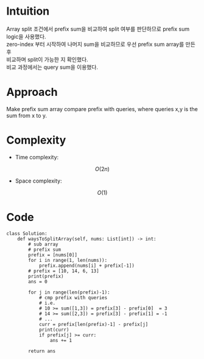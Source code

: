 # Intuition
<!-- Describe your first thoughts on how to solve this problem. -->
Array split 조건에서 prefix sum을 비교하여 split 여부를 판단하므로 prefix sum logic을 사용했다. <br>
zero-index 부터 시작하여 나머지 sum을 비교하므로 우선 prefix sum array를 만든 후  <br>
비교하며 split이 가능한 지 확인했다. <br>
비교 과정에서는 query sum을 이용했다. <br>


# Approach
<!-- Describe your approach to solving the problem. -->
Make prefix sum array 
compare prefix with queries, where queries x,y is the sum from x to y.


# Complexity
- Time complexity:
<!-- Add your time complexity here, e.g. $$O(n)$$ -->
$$O(2n)$$

- Space complexity:
<!-- Add your space complexity here, e.g. $$O(n)$$ -->
$$O(1)$$

# Code
```
class Solution:
    def waysToSplitArray(self, nums: List[int]) -> int:
        # sub array 
        # prefix sum 
        prefix = [nums[0]]
        for i in range(1, len(nums)):
            prefix.append(nums[i] + prefix[-1])
        # prefix = [10, 14, 6, 13]
        print(prefix)
        ans = 0
        
        for j in range(len(prefix)-1):
            # cmp prefix with queries 
            # i.e.
            # 10 >= sum([1,3]) = prefix[3] - prefix[0]  = 3
            # 14 >= sum([2,3]) = prefix[3] - prefix[1] = -1 
            # ...
            curr = prefix[len(prefix)-1] - prefix[j] 
            print(curr)
            if prefix[j] >= curr:
                ans += 1 
            
        return ans
            

```